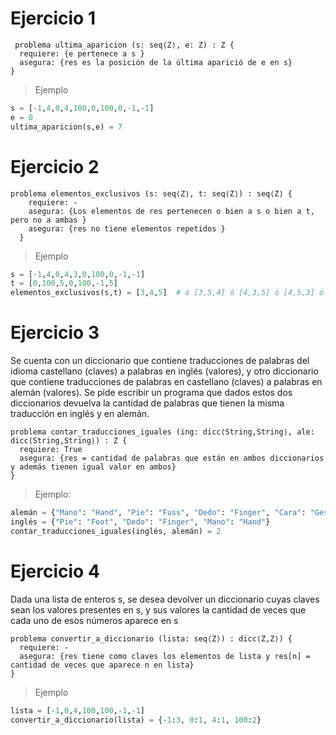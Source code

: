 # Ejercicio 1
```
 problema ultima_aparicion (s: seq⟨Z⟩, e: Z) : Z {
  requiere: {e pertenece a s }
  asegura: {res es la posición de la última aparició de e en s}
}
```

> Ejemplo

``` py
s = [-1,4,0,4,100,0,100,0,-1,-1]
e = 0
ultima_aparicion(s,e) = 7
```

# Ejercicio 2

```
problema elementos_exclusivos (s: seq⟨Z⟩, t: seq⟨Z⟩) : seq⟨Z⟩ {
    requiere: -
    asegura: {Los elementos de res pertenecen o bien a s o bien a t, pero no a ambas }
    asegura: {res no tiene elementos repetidos }
  }
```
> Ejemplo
```py
s = [-1,4,0,4,3,0,100,0,-1,-1]
t = [0,100,5,0,100,-1,5]
elementos_exclusivos(s,t) = [3,4,5]  # ó [3,5,4] ó [4,3,5] ó [4,5,3] ó [5,3,4] ó [5,4,3]
```


# Ejercicio 3

Se cuenta con un diccionario que contiene traducciones de palabras del idioma castellano (claves) a palabras en inglés (valores), y otro diccionario que contiene traducciones de palabras en castellano (claves) a palabras en alemán (valores). Se pide escribir un programa que dados estos dos diccionarios devuelva la cantidad de palabras que tienen la misma traducción en inglés y en alemán.

```
problema contar_traducciones_iguales (ing: dicc⟨String,String⟩, ale: dicc⟨String,String⟩) : Z {
  requiere: True
  asegura: {res = cantidad de palabras que están en ambos diccionarios y además tienen igual valor en ambos}
}
```

> Ejemplo:
```py
alemán = {"Mano": "Hand", "Pie": "Fuss", "Dedo": "Finger", "Cara": "Gesicht"}
inglés = {"Pie": "Foot", "Dedo": "Finger", "Mano": "Hand"}
contar_traducciones_iguales(inglés, alemán) = 2
```

# Ejercicio 4

Dada una lista de enteros s, se desea devolver un diccionario cuyas claves sean los valores presentes en s, y sus valores la cantidad de veces que cada uno de esos números aparece en s

```
problema convertir_a_diccionario (lista: seq⟨Z⟩) : dicc⟨Z,Z⟩) {
  requiere: -
  asegura: {res tiene como claves los elementos de lista y res[n] = cantidad de veces que aparece n en lista}
}
```

>  Ejemplo

```py
lista = [-1,0,4,100,100,-1,-1]
convertir_a_diccionario(lista) = {-1:3, 0:1, 4:1, 100:2}
```